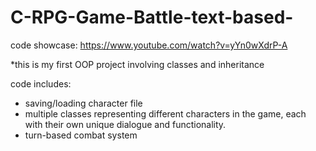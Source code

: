 # C-RPG-Game-Battle-text-based-

code showcase: https://www.youtube.com/watch?v=yYn0wXdrP-A

*this is my first OOP project involving classes and inheritance

code includes: 
- saving/loading character file
- multiple classes representing different characters in the game, each with their own unique dialogue and functionality.
- turn-based combat system

